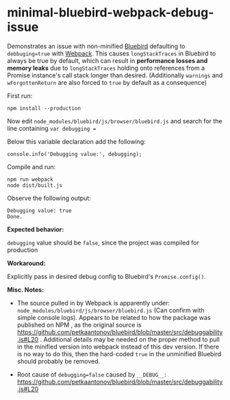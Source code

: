 # minimal-bluebird-webpack-debug-issue
Demonstrates an issue with non-minified [Bluebird](https://github.com/petkaantonov/bluebird) defaulting to `debbuging=true` with [Webpack](https://github.com/webpack/webpack). This causes `longStackTraces` in Bluebird to always be true by default, which can result in **performance losses and memory leaks** due to `longStackTraces` holding onto references from a Promise instance's call stack longer than desired. (Additionally `warnings` and `wForgottenReturn` are also forced to `true` by default as a consequence)

First run:

```
npm install --production
```

Now edit `node_modules/bluebird/js/browser/bluebird.js` and search for the line containing `var debugging =`

Below this variable declaration add the following:

```
console.info('Debugging value:', debugging);
```

Compile and run:
```
npm run webpack
node dist/built.js
```

Observe the following output:
```
Debugging value: true
Done.
```

**Expected behavior:**

`debugging` value should be `false`, since the project was compiled for production

**Workaround:**

Explicitly pass in desired debug config to Bluebird's `Promise.config()`.

**Misc. Notes:**

-  The source pulled in by Webpack is apparently under: `node_modules/bluebird/js/browser/bluebird.js` (Can confirm with simple console logs). Appears to be related to how the package was published on NPM , as the original source is https://github.com/petkaantonov/bluebird/blob/master/src/debuggability.js#L20 . Additional details may be needed on the proper method to pull in the minified version into webpack instead of this dev version. If there is no way to do this, then the hard-coded `true` in the unminified Bluebird should probably be removed.

- Root cause of `debugging=false` caused by `__DEBUG__`: https://github.com/petkaantonov/bluebird/blob/master/src/debuggability.js#L20